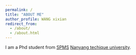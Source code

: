 ```yaml
---
permalink: /
title: "ABOUT ME"
author_profile: WANG xixian
redirect_from: 
  - /about/
  - /about.html
---
```


I am a Phd student from [SPMS](https://www.ntu.edu.sg/spms) [Nanyang techique university](https://www.ntu.edu.sg/index).
